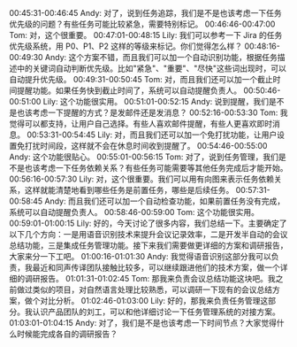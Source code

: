 00:45:31-00:46:45 Andy: 对了，说到任务追踪，我们是不是也该考虑一下任务优先级的问题？有些任务可能比较紧急，需要特别标记。
00:46:46-00:47:00 Tom: 对，这个很重要。
00:47:01-00:48:15 Lily: 我们可以参考一下 Jira 的任务优先级系统，用 P0、P1、P2 这样的等级来标记。你们觉得怎么样？
00:48:16-00:49:30 Andy: 这个方案不错，而且我们可以加一个自动识别功能，根据任务描述中的关键词自动判断优先级。比如"紧急"、"重要"、"尽快"这些词出现时，可以自动提升优先级。
00:49:31-00:50:45 Tom: 对，而且我们还可以加一个截止时间提醒功能。如果任务快到截止时间了，系统可以自动提醒负责人。
00:50:46-00:51:00 Lily: 这个功能很实用。
00:51:01-00:52:15 Andy: 说到提醒，我们是不是也该考虑一下提醒的方式？是发邮件还是发消息？
00:52:16-00:53:30 Tom: 我觉得可以都支持，让用户自己选择。有些人喜欢邮件提醒，有些人更喜欢即时消息。
00:53:31-00:54:45 Lily: 对，而且我们还可以加一个免打扰功能，让用户设置免打扰时间段，这样就不会在休息时间收到提醒了。
00:54:46-00:55:00 Andy: 这个功能很贴心。
00:55:01-00:56:15 Tom: 对了，说到任务管理，我们是不是也该考虑一下任务依赖关系？有些任务可能需要等其他任务完成后才能开始。
00:56:16-00:57:30 Lily: 对，这个很重要。我们可以用有向图来表示任务依赖关系，这样就能清楚地看到哪些任务是前置任务，哪些是后续任务。
00:57:31-00:58:45 Andy: 而且我们还可以加一个自动检查功能，如果前置任务没有完成，系统可以自动提醒负责人。
00:58:46-00:59:00 Tom: 这个功能很实用。
00:59:01-01:00:15 Lily: 好的，今天讨论了很多内容，我们总结一下。主要确定了以下几个方向：一是用语音识别技术来提升会议记录效率，二是开发半自动的会议总结功能，三是集成任务管理功能。接下来我们需要做更详细的方案和调研报告，大家来分一下工吧。
01:00:16-01:01:30 Andy: 我觉得语音识别这部分我可以负责，我最近和同声传译团队接触比较多，可以继续跟进他们的技术方案，做一个详细的调研报告。
01:01:31-01:02:45 Tom: 那我来负责会议总结功能这块吧。我之前做过类似的项目，对自然语言处理比较熟悉，可以调研一下现有的会议总结方案，做个对比分析。
01:02:46-01:03:00 Lily: 好的，那我来负责任务管理这部分。我认识产品团队的刘工，可以和他详细讨论一下任务管理系统的对接方案。
01:03:01-01:04:15 Andy: 对了，我们是不是也该考虑一下时间节点？大家觉得什么时候能完成各自的调研报告？
